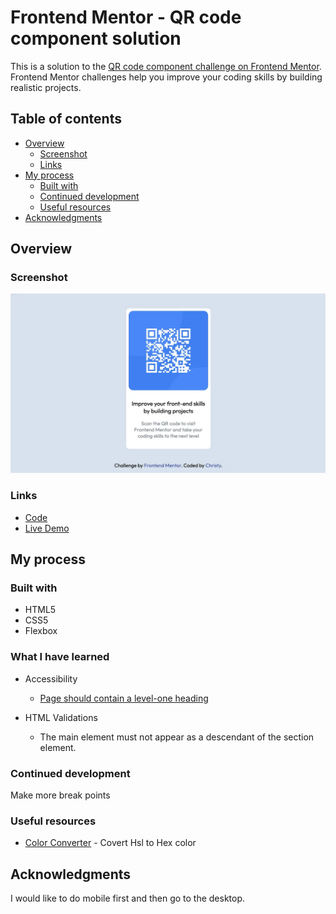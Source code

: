 # Frontend Mentor - QR code component solution

This is a solution to the [QR code component challenge on Frontend Mentor](https://www.frontendmentor.io/challenges/qr-code-component-iux_sIO_H). Frontend Mentor challenges help you improve your coding skills by building realistic projects. 

## Table of contents

- [Overview](#overview)
  - [Screenshot](#screenshot)
  - [Links](#links)
- [My process](#my-process)
  - [Built with](#built-with)
  - [Continued development](#continued-development)
  - [Useful resources](#useful-resources)
- [Acknowledgments](#acknowledgments)

## Overview

### Screenshot

![](./images/qr-code.webp)

### Links

- [Code](https://github.com/christy313/fementor/tree/main/001-qr-code)
- [Live Demo](https://fementor-001-qr-code.netlify.app/)

## My process

### Built with

- HTML5
- CSS5
- Flexbox

### What I have learned

- Accessibility
  - [Page should contain a level-one heading](https://dequeuniversity.com/rules/axe/4.3/page-has-heading-one?application=axeAPI)

- HTML Validations

  - The main element must not appear as a descendant of the section element.


### Continued development

Make more break points

### Useful resources

- [Color Converter](https://www.w3schools.com/colors/colors_converter.asp) - Covert Hsl to Hex color

## Acknowledgments

I would like to do mobile first and then go to the desktop.

